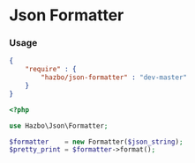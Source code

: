 # Json Formatter

### Usage

```json
{
	"require" : {
		"hazbo/json-formatter" : "dev-master"
	}
}
```

```php
<?php

use Hazbo\Json\Formatter;

$formatter    = new Formatter($json_string);
$pretty_print = $formatter->format();
```